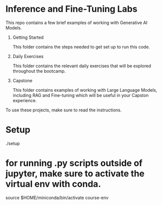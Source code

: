 # Inference and Fine-Tuning Labs

This repo contains a few brief examples of working with Generative AI Models. 

1. Getting Started

    This folder contains the steps needed to get set up to run this code.

2. Daily Exercises

    This folder contains the relevant daily exercises that will be explored throughout the bootcamp.

3. Capstone

    This folder contains examples of working with Large Language Models, including RAG and Fine-tuning which will be useful in your Capston experience.

To use these projects, make sure to read the instructions.

# Setup
./setup

# for running .py scripts outside of jupyter, make sure to activate the virtual env with conda.
source $HOME/miniconda/bin/activate course-env
